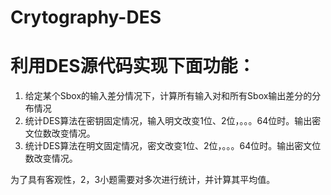 # Crytography-DES

# 利用DES源代码实现下面功能：
1. 给定某个Sbox的输入差分情况下，计算所有输入对和所有Sbox输出差分的分布情况
2. 统计DES算法在密钥固定情况，输入明文改变1位、2位，。。。64位时。输出密文位数改变情况。
3. 统计DES算法在明文固定情况，密文改变1位、2位，。。。64位时。输出密文位数改变情况。

为了具有客观性，2，3小题需要对多次进行统计，并计算其平均值。
